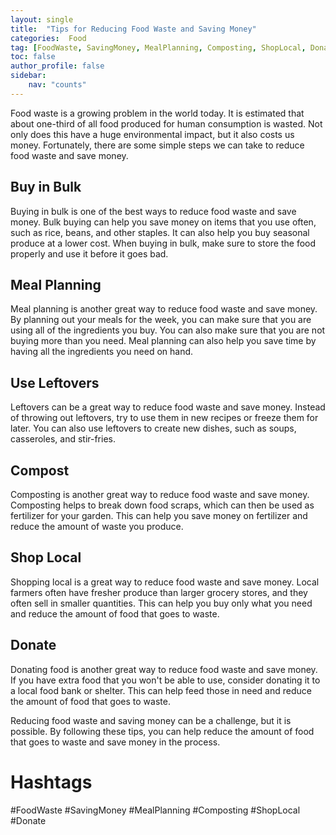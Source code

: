 ```yaml
---
layout: single
title:  "Tips for Reducing Food Waste and Saving Money"
categories:  Food
tag: [FoodWaste, SavingMoney, MealPlanning, Composting, ShopLocal, Donate, ]
toc: false
author_profile: false
sidebar:
    nav: "counts"
---
```

    
Food waste is a growing problem in the world today. It is estimated that about one-third of all food produced for human consumption is wasted. Not only does this have a huge environmental impact, but it also costs us money. Fortunately, there are some simple steps we can take to reduce food waste and save money.

## Buy in Bulk

Buying in bulk is one of the best ways to reduce food waste and save money. Bulk buying can help you save money on items that you use often, such as rice, beans, and other staples. It can also help you buy seasonal produce at a lower cost. When buying in bulk, make sure to store the food properly and use it before it goes bad.

## Meal Planning

Meal planning is another great way to reduce food waste and save money. By planning out your meals for the week, you can make sure that you are using all of the ingredients you buy. You can also make sure that you are not buying more than you need. Meal planning can also help you save time by having all the ingredients you need on hand.

## Use Leftovers

Leftovers can be a great way to reduce food waste and save money. Instead of throwing out leftovers, try to use them in new recipes or freeze them for later. You can also use leftovers to create new dishes, such as soups, casseroles, and stir-fries.

## Compost

Composting is another great way to reduce food waste and save money. Composting helps to break down food scraps, which can then be used as fertilizer for your garden. This can help you save money on fertilizer and reduce the amount of waste you produce.

## Shop Local

Shopping local is a great way to reduce food waste and save money. Local farmers often have fresher produce than larger grocery stores, and they often sell in smaller quantities. This can help you buy only what you need and reduce the amount of food that goes to waste.

## Donate

Donating food is another great way to reduce food waste and save money. If you have extra food that you won't be able to use, consider donating it to a local food bank or shelter. This can help feed those in need and reduce the amount of food that goes to waste.

Reducing food waste and saving money can be a challenge, but it is possible. By following these tips, you can help reduce the amount of food that goes to waste and save money in the process.

# Hashtags

#FoodWaste #SavingMoney #MealPlanning #Composting #ShopLocal #Donate